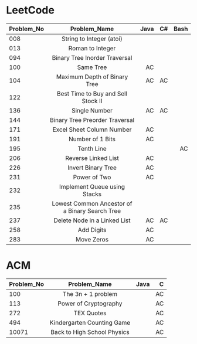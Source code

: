 # LeetCode

| Problem_No| Problem_Name  				                  |  Java  |  C#    |  Bash  |
| --------- |:----------------------------------------------: | ------:|-------:|-------:|
| 008	    | String to Integer (atoi) 	                      |        |        |        |
| 013	    | Roman to Integer 	                              |        |        |        |
| 094	    | Binary Tree Inorder Traversal                   |        |        |        |
| 100 	    | Same Tree                                       |   AC   |        |        |
| 104	    | Maximum Depth of Binary Tree                    |   AC   |   AC   |        |
| 122	    | Best Time to Buy and Sell Stock II              |        |        |        |
| 136	    | Single Number                                   |   AC   |   AC   |        |
| 144	    | Binary Tree Preorder Traversal                  |        |        |        |
| 171	    | Excel Sheet Column Number                       |   AC   |        |        |
| 191	    | Number of 1 Bits     	        	              |   AC   |        |        |
| 195	    | Tenth Line     	             	              |        |        |   AC   |
| 206	    | Reverse Linked List      	       	              |   AC   |        |        |
| 226	    | Invert Binary Tree     	       	              |   AC   |        |        |
| 231	    | Power of Two                                    |   AC   |        |        |
| 232	    | Implement Queue using Stacks                    |        |        |        |
| 235	    | Lowest Common Ancestor of a Binary Search Tree  |        |        |        |
| 237	    | Delete Node in a Linked List                    |   AC   |   AC   |        |
| 258	    | Add Digits                                      |   AC   |        |        |
| 283	    | Move Zeros                                      |   AC   |        |        |

# ACM 

| Problem_No| Problem_Name  				                  |  Java  |  C     |   
| --------- |:----------------------------------------------: | ------:|-------:|
| 100	    | The 3n + 1 problem     	                      |        |   AC   |        
| 113	    | Power of Cryptography    	                      |        |   AC   |        
| 272	    | TEX Quotes                                      |        |   AC   |            
| 494	    | Kindergarten Counting Game                      |        |   AC   |        
| 10071	    | Back to High School Physics                     |        |   AC   |        

